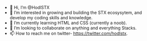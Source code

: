 - 👋 Hi, I’m @HodlSTX
- 👀 I’m interested in growing and building the STX ecosysytem, and develop my coding skills and knowledge.
- 🌱 I’m currently learning HTML and CSS (currently a noob).
- 💞️ I’m looking to collaborate on anything and everything Stacks.
- 📫 How to reach me on twitter- https://twitter.com/hodlstx.

<!---
HodlSTX/HodlSTX is a ✨ special ✨ repository because its `README.md` (this file) appears on your GitHub profile.
You can click the Preview link to take a look at your changes.
--->
